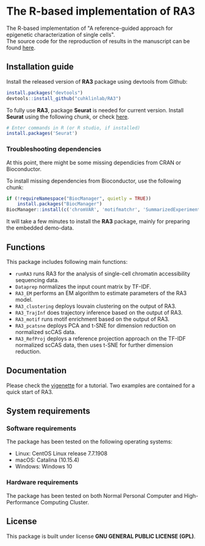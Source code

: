 # The R-based implementation of RA3
The R-based implementation of "A reference-guided approach for epigenetic characterization of single cells".<br/>
The source code for the reproduction of results in the manuscript can be found [here](https://github.com/cuhklinlab/RA3_source).

## Installation guide
Install the released version of **RA3** package using devtools from Github:
```r
install.packages("devtools")
devtools::install_github("cuhklinlab/RA3")
```

To fully use **RA3**, package **Seurat** is needed for current version. Install **Seurat** using the following chunk, or check [here](https://satijalab.org/seurat/install.html).
```r
# Enter commands in R (or R studio, if installed)
install.packages('Seurat')
```

### Troubleshooting dependencies
At this point, there might be some missing dependicies from CRAN or Bioconductor. 

To install missing dependencies from Bioconductor, use the following chunk:
```r
if (!requireNamespace("BiocManager", quietly = TRUE))
    install.packages("BiocManager")
BiocManager::install(c('chromVAR', 'motifmatchr', 'SummarizedExperiment', 'BSgenome.Hsapiens.UCSC.hg19', 'slingshot')) 
```

It will take a few minutes to install the **RA3** package, mainly for preparing the embedded demo-data. 

## Functions
This package includes following main functions:
- `runRA3` runs RA3 for the analysis of single-cell chromatin accessibility sequencing data. 
- `Dataprep` normalizes the input count matrix by TF-IDF.
- `RA3_EM` performs an EM algorithm to estimate parameters of the RA3 model.
- `RA3_clustering` deploys louvain clustering on the output of RA3.
- `RA3_TrajInf` does trajectory inference based on the output of RA3.
- `RA3_motif` runs motif enrichment based on the output of RA3.
- `RA3_pcatsne` deploys PCA and t-SNE for dimension reduction on normalized scCAS data.
- `RA3_RefProj` deploys a reference projection approach on the TF-IDF normalized scCAS data, then uses t-SNE for further dimension reduction.

## Documentation
Please check the [vigenette](https://github.com/cuhklinlab/RA3/wiki) for a tutorial. Two examples are contained for a quick start of RA3.

## System requirements
### Software requirements
The package has been tested on the following operating systems: 
- Linux: CentOS Linux release 7.7.1908
- macOS: Catalina (10.15.4)
- Windows: Windows 10

### Hardware requirements
The package has been tested on both Normal Personal Computer and High-Performance Computing Cluster.

## License
This package is built under license **GNU GENERAL PUBLIC LICENSE (GPL)**.
